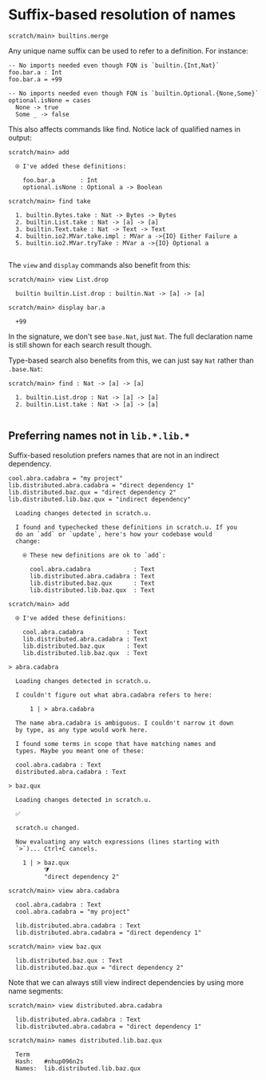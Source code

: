 # Suffix-based resolution of names

``` ucm :hide
scratch/main> builtins.merge

```

Any unique name suffix can be used to refer to a definition. For instance:

``` unison :hide
-- No imports needed even though FQN is `builtin.{Int,Nat}`
foo.bar.a : Int
foo.bar.a = +99

-- No imports needed even though FQN is `builtin.Optional.{None,Some}`
optional.isNone = cases
  None -> true
  Some _ -> false
```

This also affects commands like find. Notice lack of qualified names in output:

``` ucm
scratch/main> add

  ⍟ I've added these definitions:
  
    foo.bar.a       : Int
    optional.isNone : Optional a -> Boolean

scratch/main> find take

  1. builtin.Bytes.take : Nat -> Bytes -> Bytes
  2. builtin.List.take : Nat -> [a] -> [a]
  3. builtin.Text.take : Nat -> Text -> Text
  4. builtin.io2.MVar.take.impl : MVar a ->{IO} Either Failure a
  5. builtin.io2.MVar.tryTake : MVar a ->{IO} Optional a
  

```

The `view` and `display` commands also benefit from this:

``` ucm
scratch/main> view List.drop

  builtin builtin.List.drop : builtin.Nat -> [a] -> [a]

scratch/main> display bar.a

  +99

```

In the signature, we don't see `base.Nat`, just `Nat`. The full declaration name is still shown for each search result though.

Type-based search also benefits from this, we can just say `Nat` rather than `.base.Nat`:

``` ucm
scratch/main> find : Nat -> [a] -> [a]

  1. builtin.List.drop : Nat -> [a] -> [a]
  2. builtin.List.take : Nat -> [a] -> [a]
  

```

## Preferring names not in `lib.*.lib.*`

Suffix-based resolution prefers names that are not in an indirect dependency.

``` unison
cool.abra.cadabra = "my project"
lib.distributed.abra.cadabra = "direct dependency 1"
lib.distributed.baz.qux = "direct dependency 2"
lib.distributed.lib.baz.qux = "indirect dependency"
```

``` ucm :added-by-ucm
  Loading changes detected in scratch.u.

  I found and typechecked these definitions in scratch.u. If you
  do an `add` or `update`, here's how your codebase would
  change:
  
    ⍟ These new definitions are ok to `add`:
    
      cool.abra.cadabra            : Text
      lib.distributed.abra.cadabra : Text
      lib.distributed.baz.qux      : Text
      lib.distributed.lib.baz.qux  : Text

```

``` ucm
scratch/main> add

  ⍟ I've added these definitions:
  
    cool.abra.cadabra            : Text
    lib.distributed.abra.cadabra : Text
    lib.distributed.baz.qux      : Text
    lib.distributed.lib.baz.qux  : Text

```

``` unison :error
> abra.cadabra
```

``` ucm :added-by-ucm
  Loading changes detected in scratch.u.

  I couldn't figure out what abra.cadabra refers to here:
  
      1 | > abra.cadabra
  
  The name abra.cadabra is ambiguous. I couldn't narrow it down
  by type, as any type would work here.
  
  I found some terms in scope that have matching names and
  types. Maybe you meant one of these:
  
  cool.abra.cadabra : Text
  distributed.abra.cadabra : Text

```

``` unison
> baz.qux
```

``` ucm :added-by-ucm
  Loading changes detected in scratch.u.

  ✅
  
  scratch.u changed.
  
  Now evaluating any watch expressions (lines starting with
  `>`)... Ctrl+C cancels.

    1 | > baz.qux
          ⧩
          "direct dependency 2"

```

``` ucm
scratch/main> view abra.cadabra

  cool.abra.cadabra : Text
  cool.abra.cadabra = "my project"
  
  lib.distributed.abra.cadabra : Text
  lib.distributed.abra.cadabra = "direct dependency 1"

scratch/main> view baz.qux

  lib.distributed.baz.qux : Text
  lib.distributed.baz.qux = "direct dependency 2"

```

Note that we can always still view indirect dependencies by using more name segments:

``` ucm
scratch/main> view distributed.abra.cadabra

  lib.distributed.abra.cadabra : Text
  lib.distributed.abra.cadabra = "direct dependency 1"

scratch/main> names distributed.lib.baz.qux

  Term
  Hash:   #nhup096n2s
  Names:  lib.distributed.lib.baz.qux

```
